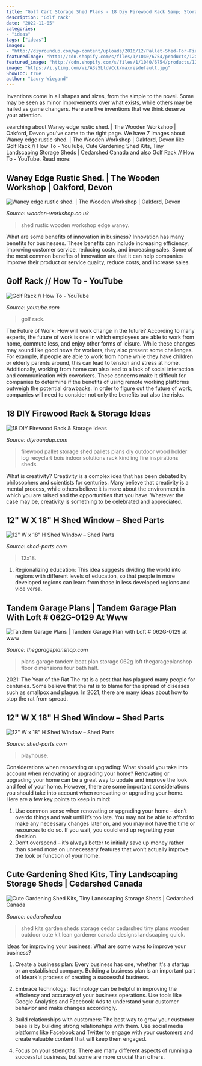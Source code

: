 ```yaml
---
title: "Golf Cart Storage Shed Plans - 18 Diy Firewood Rack &amp; Storage Ideas"
description: "Golf rack"
date: "2022-11-05"
categories:
- "ideas"
tags: ["ideas"]
images:
- "http://diyroundup.com/wp-content/uploads/2016/12/Pallet-Shed-For-Firewood.jpg"
featuredImage: "http://cdn.shopify.com/s/files/1/1040/6754/products/12X18WF-1-Front_grande.jpg?v=1615199649"
featured_image: "http://cdn.shopify.com/s/files/1/1040/6754/products/12X18WF-1-Front_grande.jpg?v=1615199649"
image: "https://i.ytimg.com/vi/A3s5LloVCck/maxresdefault.jpg"
ShowToc: true
author: "Laury Wiegand"
---
```



Inventions come in all shapes and sizes, from the simple to the novel. Some may be seen as minor improvements over what exists, while others may be hailed as game changers. Here are five inventions that we think deserve your attention.

	

		
searching about Waney edge rustic shed. | The Wooden Workshop | Oakford, Devon you've came to the right page. We have 7 Images about Waney edge rustic shed. | The Wooden Workshop | Oakford, Devon like Golf Rack // How To - YouTube, Cute Gardening Shed Kits, Tiny Landscaping Storage Sheds | Cedarshed Canada and also Golf Rack // How To - YouTube. Read more:
		
    
## Waney Edge Rustic Shed. | The Wooden Workshop | Oakford, Devon

<img loading=lazy src="https://www.wooden-workshop.co.uk/wp-content/uploads/2013/11/Rustic-Shed-1024x682.jpg" onerror="this.onerror=null;this.src='https://tse3.mm.bing.net/th?id=OIP.aSWCiNKOhbJEbNox3YZoKwHaE7&amp;pid=15.1';" alt="Waney edge rustic shed. | The Wooden Workshop | Oakford, Devon">

_Source: wooden-workshop.co.uk_

>shed rustic wooden workshop edge waney. 

	

What are some benefits of innovation in business?
Innovation has many benefits for businesses. These benefits can include increasing efficiency, improving customer service, reducing costs, and increasing sales. Some of the most common benefits of innovation are that it can help companies improve their product or service quality, reduce costs, and increase sales.

    
## Golf Rack // How To - YouTube

<img loading=lazy src="https://i.ytimg.com/vi/A3s5LloVCck/maxresdefault.jpg" onerror="this.onerror=null;this.src='https://tse1.mm.bing.net/th?id=OIP.6S1j0VE8EuYziQQcJ2glRwHaEK&amp;pid=15.1';" alt="Golf Rack // How To - YouTube">

_Source: youtube.com_

>golf rack. 

	

The Future of Work: How will work change in the future?
According to many experts, the future of work is one in which employees are able to work from home, commute less, and enjoy other forms of leisure. While these changes may sound like good news for workers, they also present some challenges. For example, if people are able to work from home while they have children or elderly parents around, this can lead to tension and stress at home. Additionally, working from home can also lead to a lack of social interaction and communication with coworkers. These concerns make it difficult for companies to determine if the benefits of using remote working platforms outweigh the potential drawbacks. In order to figure out the future of work, companies will need to consider not only the benefits but also the risks.

    
## 18 DIY Firewood Rack &amp; Storage Ideas

<img loading=lazy src="http://diyroundup.com/wp-content/uploads/2016/12/Pallet-Shed-For-Firewood.jpg" onerror="this.onerror=null;this.src='https://tse3.mm.bing.net/th?id=OIP._lwgWjqk8EiGqdLwV0SZAQHaJ4&amp;pid=15.1';" alt="18 DIY Firewood Rack &amp; Storage Ideas">

_Source: diyroundup.com_

>firewood pallet storage shed pallets plans diy outdoor wood holder log recyclart bois indoor solutions rack kindling fire inspirations sheds. 

	

What is creativity?
Creativity is a complex idea that has been debated by philosophers and scientists for centuries. Many believe that creativity is a mental process, while others believe it is more about the environment in which you are raised and the opportunities that you have. Whatever the case may be, creativity is something to be celebrated and appreciated.

    
## 12&quot; W X 18&quot; H Shed Window – Shed Parts

<img loading=lazy src="http://cdn.shopify.com/s/files/1/1040/6754/products/brown_window_grande.jpg?v=1611606258" onerror="this.onerror=null;this.src='https://tse3.mm.bing.net/th?id=OIP.-0ZuE1Sd6W2zw7RtHWhIEgAAAA&amp;pid=15.1';" alt="12&quot; W x 18&quot; H Shed Window – Shed Parts">

_Source: shed-parts.com_

>12x18. 

	

1. Regionalizing education: This idea suggests dividing the world into regions with different levels of education, so that people in more developed regions can learn from those in less developed regions and vice versa.

    
## Tandem Garage Plans | Tandem Garage Plan With Loft # 062G-0129 At Www

<img loading=lazy src="https://www.thegarageplanshop.com/userfiles/photos/large/9003380175a957b35dc35d.jpg" onerror="this.onerror=null;this.src='https://tse1.mm.bing.net/th?id=OIP.gIPMyXnMd1XEFfmDC9myjAHaFj&amp;pid=15.1';" alt="Tandem Garage Plans | Tandem Garage Plan with Loft # 062G-0129 at www">

_Source: thegarageplanshop.com_

>plans garage tandem boat plan storage 062g loft thegarageplanshop floor dimensions four bath half. 

	

2021: The Year of the Rat
The rat is a pest that has plagued many people for centuries. Some believe that the rat is to blame for the spread of diseases such as smallpox and plague. In 2021, there are many ideas about how to stop the rat from spread.

    
## 12&quot; W X 18&quot; H Shed Window – Shed Parts

<img loading=lazy src="http://cdn.shopify.com/s/files/1/1040/6754/products/12X18WF-1-Front_grande.jpg?v=1615199649" onerror="this.onerror=null;this.src='https://tse3.mm.bing.net/th?id=OIP.Lo-midUWW8E1NrD7xc3gKgAAAA&amp;pid=15.1';" alt="12&quot; W x 18&quot; H Shed Window – Shed Parts">

_Source: shed-parts.com_

>playhouse. 

	

Considerations when renovating or upgrading: What should you take into account when renovating or upgrading your home?
Renovating or upgrading your home can be a great way to update and improve the look and feel of your home. However, there are some important considerations you should take into account when renovating or upgrading your home. Here are a few key points to keep in mind: 
1. Use common sense when renovating or upgrading your home – don’t overdo things and wait until it’s too late. You may not be able to afford to make any necessary changes later on, and you may not have the time or resources to do so. If you wait, you could end up regretting your decision. 
2. Don’t overspend – it’s always better to initially save up money rather than spend more on unnecessary features that won’t actually improve the look or function of your home.

    
## Cute Gardening Shed Kits, Tiny Landscaping Storage Sheds | Cedarshed Canada

<img loading=lazy src="https://cdn.shopify.com/s/files/1/0790/1225/products/gardener1-450_grande.jpeg?v=1498598859" onerror="this.onerror=null;this.src='https://tse2.mm.bing.net/th?id=OIP.f6z4bV6_oHftHDSawB1yPgAAAA&amp;pid=15.1';" alt="Cute Gardening Shed Kits, Tiny Landscaping Storage Sheds | Cedarshed Canada">

_Source: cedarshed.ca_

>shed kits garden sheds storage cedar cedarshed tiny plans wooden outdoor cute kit lean gardener canada designs landscaping quick. 

	

Ideas for improving your business: What are some ways to improve your business?
1. Create a business plan: Every business has one, whether it's a startup or an established company. Building a business plan is an important part of Ideark's process of creating a successful business.
2. Embrace technology: Technology can be helpful in improving the efficiency and accuracy of your business operations. Use tools like Google Analytics and Facebook Ads to understand your customer behavior and make changes accordingly.

3. Build relationships with customers: The best way to grow your customer base is by building strong relationships with them. Use social media platforms like Facebook and Twitter to engage with your customers and create valuable content that will keep them engaged.

4. Focus on your strengths: There are many different aspects of running a successful business, but some are more crucial than others.

